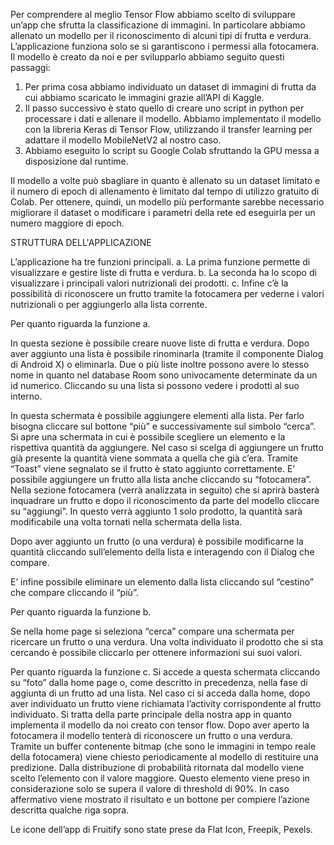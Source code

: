 Per comprendere al meglio Tensor Flow abbiamo scelto di sviluppare un’app che sfrutta la classificazione di immagini. In particolare abbiamo allenato un modello per il riconoscimento di alcuni tipi di frutta e verdura.
L’applicazione funziona solo se si garantiscono i permessi alla fotocamera.
Il modello è creato da noi e per svilupparlo abbiamo seguito questi passaggi:
1.    Per prima cosa abbiamo individuato un dataset di immagini di frutta da cui abbiamo scaricato le immagini grazie all’API di Kaggle.
2.    Il passo successivo è stato quello di creare uno script in python per processare i dati e allenare il modello.
        Abbiamo implementato il modello con la libreria Keras di Tensor Flow, utilizzando il transfer learning per adattare il modello MobileNetV2 al nostro caso.
3.    Abbiamo eseguito lo script su Google Colab sfruttando la GPU messa a disposizione dal runtime.

Il modello a volte può sbagliare in quanto è allenato su un dataset limitato e il numero di epoch di allenamento è limitato dal tempo di utilizzo gratuito di Colab.
Per ottenere, quindi, un modello più performante sarebbe necessario migliorare il dataset o modificare i parametri della rete ed eseguirla per un numero maggiore di epoch.

STRUTTURA DELL'APPLICAZIONE

L’applicazione ha tre funzioni principali.
a.    La prima funzione permette di visualizzare e gestire liste di frutta e verdura. 
b.    La seconda ha lo scopo di visualizzare i principali valori nutrizionali dei prodotti.
c.    Infine c’è la possibilità di riconoscere un frutto tramite la fotocamera per vederne i valori nutrizionali o per aggiungerlo alla lista corrente.

Per quanto riguarda la funzione a.

In questa sezione è possibile creare nuove liste di frutta e verdura. Dopo aver aggiunto una lista è possibile rinominarla (tramite il componente Dialog di Android X) o eliminarla.
Due o più liste inoltre possono avere lo stesso nome in quanto nel database Room sono univocamente determinate da un id numerico. 
Cliccando su una lista si possono vedere i prodotti al suo interno.
	
In questa schermata è possibile aggiungere elementi alla lista. Per farlo bisogna cliccare sul bottone “più” e successivamente sul simbolo “cerca”.
Si apre una schermata in cui è possibile scegliere un elemento e la rispettiva quantità da aggiungere.
Nel caso si scelga di aggiungere un frutto già presente la quantità viene sommata a quella che già c’era.
Tramite “Toast” viene segnalato se il frutto è stato aggiunto correttamente.
E’ possibile aggiungere un frutto alla lista anche cliccando su “fotocamera”.
Nella sezione fotocamera (verrà analizzata in seguito) che si aprirà basterà inquadrare un frutto e dopo il riconoscimento da parte del modello cliccare su “aggiungi”.
In questo verrà aggiunto 1 solo prodotto, la quantità sarà modificabile una volta tornati nella schermata della lista.

Dopo aver aggiunto un frutto (o una verdura) è possibile modificarne la quantità cliccando sull’elemento della lista e interagendo con il Dialog che compare.

E’ infine possibile eliminare un elemento dalla lista cliccando sul “cestino” che compare cliccando il “più”.


Per quanto riguarda la funzione b.

Se nella home page si seleziona “cerca” compare una schermata per ricercare un frutto o una verdura.
Una volta individuato il prodotto che si sta cercando è possibile cliccarlo per ottenere informazioni sui suoi valori.



Per quanto riguarda la funzione c.
Si accede a questa schermata cliccando su “foto” dalla home page o, come descritto in precedenza, nella fase di aggiunta di un frutto ad una lista.
Nel caso ci si acceda dalla home, dopo aver individuato un frutto viene richiamata l’activity corrispondente al frutto individuato.
Si tratta della parte principale della nostra app in quanto implementa il modello da noi creato con tensor flow. 
Dopo aver aperto la fotocamera il modello tenterà di riconoscere un frutto o una verdura.
Tramite un buffer contenente bitmap (che sono le immagini in tempo reale della fotocamera) viene chiesto periodicamente al modello di restituire una predizione.
Dalla distribuzione di probabilità ritornata dal modello viene scelto l’elemento con il valore maggiore.
Questo elemento viene preso in considerazione solo se supera il valore di threshold di 90%.
In caso affermativo viene mostrato il risultato e un bottone per compiere l’azione descritta qualche riga sopra.

Le icone dell’app di Fruitify sono state prese da Flat Icon, Freepik, Pexels.
